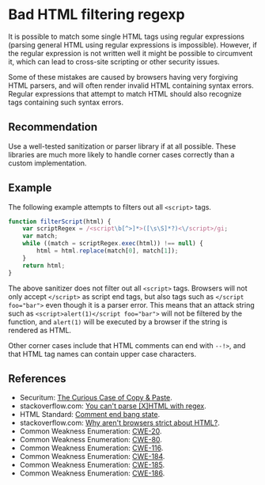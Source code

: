 # Bad HTML filtering regexp
It is possible to match some single HTML tags using regular expressions (parsing general HTML using regular expressions is impossible). However, if the regular expression is not written well it might be possible to circumvent it, which can lead to cross-site scripting or other security issues.

Some of these mistakes are caused by browsers having very forgiving HTML parsers, and will often render invalid HTML containing syntax errors. Regular expressions that attempt to match HTML should also recognize tags containing such syntax errors.


## Recommendation
Use a well-tested sanitization or parser library if at all possible. These libraries are much more likely to handle corner cases correctly than a custom implementation.


## Example
The following example attempts to filters out all `<script>` tags.


```javascript
function filterScript(html) {
    var scriptRegex = /<script\b[^>]*>([\s\S]*?)<\/script>/gi;
    var match;
    while ((match = scriptRegex.exec(html)) !== null) {
        html = html.replace(match[0], match[1]);
    }
    return html;
}

```
The above sanitizer does not filter out all `<script>` tags. Browsers will not only accept `</script>` as script end tags, but also tags such as `</script foo="bar">` even though it is a parser error. This means that an attack string such as `<script>alert(1)</script foo="bar">` will not be filtered by the function, and `alert(1)` will be executed by a browser if the string is rendered as HTML.

Other corner cases include that HTML comments can end with `--!>`, and that HTML tag names can contain upper case characters.


## References
* Securitum: [The Curious Case of Copy &amp; Paste](https://research.securitum.com/the-curious-case-of-copy-paste/).
* stackoverflow.com: [You can't parse \[X\]HTML with regex](https://stackoverflow.com/questions/1732348/regex-match-open-tags-except-xhtml-self-contained-tags#answer-1732454).
* HTML Standard: [Comment end bang state](https://html.spec.whatwg.org/multipage/parsing.html#comment-end-bang-state).
* stackoverflow.com: [Why aren't browsers strict about HTML?](https://stackoverflow.com/questions/25559999/why-arent-browsers-strict-about-html).
* Common Weakness Enumeration: [CWE-20](https://cwe.mitre.org/data/definitions/20.html).
* Common Weakness Enumeration: [CWE-80](https://cwe.mitre.org/data/definitions/80.html).
* Common Weakness Enumeration: [CWE-116](https://cwe.mitre.org/data/definitions/116.html).
* Common Weakness Enumeration: [CWE-184](https://cwe.mitre.org/data/definitions/184.html).
* Common Weakness Enumeration: [CWE-185](https://cwe.mitre.org/data/definitions/185.html).
* Common Weakness Enumeration: [CWE-186](https://cwe.mitre.org/data/definitions/186.html).
